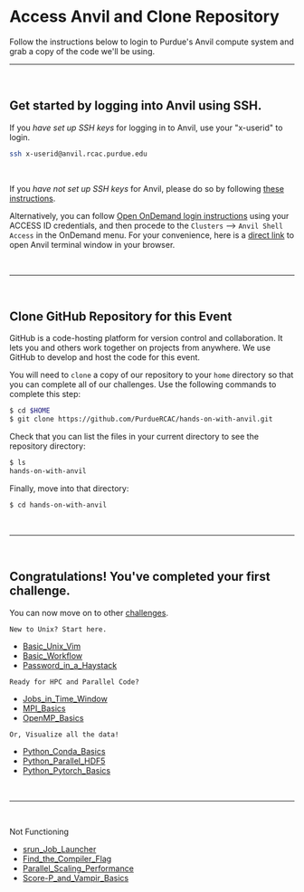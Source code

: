 # Access Anvil and Clone Repository

Follow the instructions below to login to Purdue's Anvil compute system and grab a copy of the code we'll be using.

<hr>

&nbsp;

## Get started by logging into Anvil using SSH. 
If you *have set up SSH keys* for logging in to Anvil, use your "x-userid" to login. 
```bash
ssh x-userid@anvil.rcac.purdue.edu
```
&nbsp;

If you *have not set up SSH keys* for Anvil, please do so by following [these instructions](https://www.rcac.purdue.edu/knowledge/anvil/access/login/sshkeys).

Alternatively, you can follow [Open OnDemand login instructions](https://www.rcac.purdue.edu/knowledge/anvil/access/login/ood) using your ACCESS ID credentials, and then procede to the `Clusters` --> `Anvil Shell Access` in the OnDemand menu.  For your convenience, here is a [direct link](https://ondemand.anvil.rcac.purdue.edu/pun/sys/shell/ssh/anvil.rcac.purdue.edu) to open Anvil terminal window in your browser.

&nbsp;

<hr>

&nbsp;
## Clone GitHub Repository for this Event
GitHub is a code-hosting platform for version control and collaboration. It lets you and others work together on projects from anywhere. We use GitHub to develop and host the code for this event. 

You will need to `clone` a copy of our repository to your `home` directory so that you can complete all of our challenges. Use the following commands to complete this step:
```bash
$ cd $HOME
$ git clone https://github.com/PurdueRCAC/hands-on-with-anvil.git
```

Check that you can list the files in your current directory to see the repository directory: 
```bash
$ ls
hands-on-with-anvil
```

Finally, move into that directory:
```bash
$ cd hands-on-with-anvil
```

&nbsp;

<hr>

&nbsp;
## Congratulations! You've completed your first challenge. 
You can now move on to other [challenges](../). 

``` 
New to Unix? Start here.
```
- [Basic_Unix_Vim](Basic_Unix_Vim)
- [Basic_Workflow](Basic_Workflow)
- [Password_in_a_Haystack](Password_in_a_Haystack)

```
Ready for HPC and Parallel Code?
```
- [Jobs_in_Time_Window](Jobs_in_Time_Window)
- [MPI_Basics](MPI_Basics)
- [OpenMP_Basics](OpenMP_Basics)

```
Or, Visualize all the data!
```
- [Python_Conda_Basics](Python_Conda_Basics)
- [Python_Parallel_HDF5](Python_Parallel_HDF5)
- [Python_Pytorch_Basics](Python_Pytorch_Basics)

&nbsp;

<hr>

&nbsp;


Not Functioning
- [srun_Job_Launcher](jsrun_Job_Launcher)
- [Find_the_Compiler_Flag](Find_the_Compiler_Flag)
- [Parallel_Scaling_Performance](Parallel_Scaling_Performance)
- [Score-P_and_Vampir_Basics](Score-P_and_Vampir_Basics)



